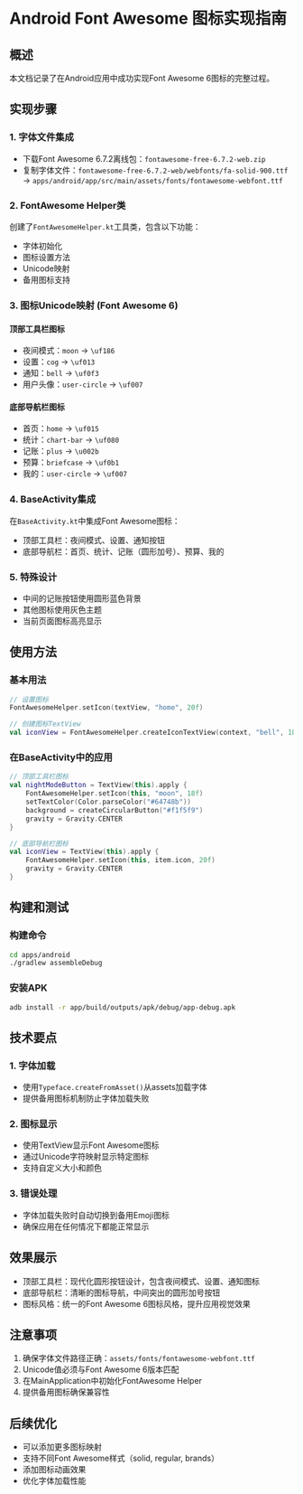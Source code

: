 # Android Font Awesome 图标实现指南

## 概述
本文档记录了在Android应用中成功实现Font Awesome 6图标的完整过程。

## 实现步骤

### 1. 字体文件集成
- 下载Font Awesome 6.7.2离线包：`fontawesome-free-6.7.2-web.zip`
- 复制字体文件：`fontawesome-free-6.7.2-web/webfonts/fa-solid-900.ttf` → `apps/android/app/src/main/assets/fonts/fontawesome-webfont.ttf`

### 2. FontAwesome Helper类
创建了`FontAwesomeHelper.kt`工具类，包含以下功能：
- 字体初始化
- 图标设置方法
- Unicode映射
- 备用图标支持

### 3. 图标Unicode映射 (Font Awesome 6)

#### 顶部工具栏图标
- 夜间模式：`moon` → `\uf186`
- 设置：`cog` → `\uf013`
- 通知：`bell` → `\uf0f3`
- 用户头像：`user-circle` → `\uf007`

#### 底部导航栏图标
- 首页：`home` → `\uf015`
- 统计：`chart-bar` → `\uf080`
- 记账：`plus` → `\u002b`
- 预算：`briefcase` → `\uf0b1`
- 我的：`user-circle` → `\uf007`

### 4. BaseActivity集成
在`BaseActivity.kt`中集成Font Awesome图标：
- 顶部工具栏：夜间模式、设置、通知按钮
- 底部导航栏：首页、统计、记账（圆形加号）、预算、我的

### 5. 特殊设计
- 中间的记账按钮使用圆形蓝色背景
- 其他图标使用灰色主题
- 当前页面图标高亮显示

## 使用方法

### 基本用法
```kotlin
// 设置图标
FontAwesomeHelper.setIcon(textView, "home", 20f)

// 创建图标TextView
val iconView = FontAwesomeHelper.createIconTextView(context, "bell", 18f)
```

### 在BaseActivity中的应用
```kotlin
// 顶部工具栏图标
val nightModeButton = TextView(this).apply {
    FontAwesomeHelper.setIcon(this, "moon", 18f)
    setTextColor(Color.parseColor("#64748b"))
    background = createCircularButton("#f1f5f9")
    gravity = Gravity.CENTER
}

// 底部导航栏图标
val iconView = TextView(this).apply {
    FontAwesomeHelper.setIcon(this, item.icon, 20f)
    gravity = Gravity.CENTER
}
```

## 构建和测试

### 构建命令
```bash
cd apps/android
./gradlew assembleDebug
```

### 安装APK
```bash
adb install -r app/build/outputs/apk/debug/app-debug.apk
```

## 技术要点

### 1. 字体加载
- 使用`Typeface.createFromAsset()`从assets加载字体
- 提供备用图标机制防止字体加载失败

### 2. 图标显示
- 使用TextView显示Font Awesome图标
- 通过Unicode字符映射显示特定图标
- 支持自定义大小和颜色

### 3. 错误处理
- 字体加载失败时自动切换到备用Emoji图标
- 确保应用在任何情况下都能正常显示

## 效果展示
- 顶部工具栏：现代化圆形按钮设计，包含夜间模式、设置、通知图标
- 底部导航栏：清晰的图标导航，中间突出的圆形加号按钮
- 图标风格：统一的Font Awesome 6图标风格，提升应用视觉效果

## 注意事项
1. 确保字体文件路径正确：`assets/fonts/fontawesome-webfont.ttf`
2. Unicode值必须与Font Awesome 6版本匹配
3. 在MainApplication中初始化FontAwesome Helper
4. 提供备用图标确保兼容性

## 后续优化
- 可以添加更多图标映射
- 支持不同Font Awesome样式（solid, regular, brands）
- 添加图标动画效果
- 优化字体加载性能
